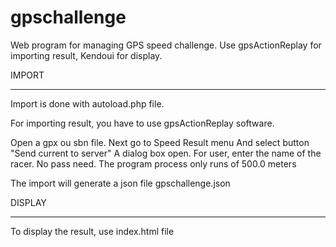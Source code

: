 gpschallenge
============

Web program for managing GPS speed challenge. Use gpsActionReplay for importing result, Kendoui for display.

IMPORT
____________________________________________________________________

Import is done with autoload.php file.

For importing result, you have to use gpsActionReplay software.

Open a gpx ou sbn file.
Next go to Speed Result menu
And select button "Send current to server"
A dialog box open. For user, enter the name of the racer. No pass need.
The program process only runs of 500.0 meters

The import will generate a json file gpschallenge.json


DISPLAY
___________________________________________________________________

To display the result, use index.html file
